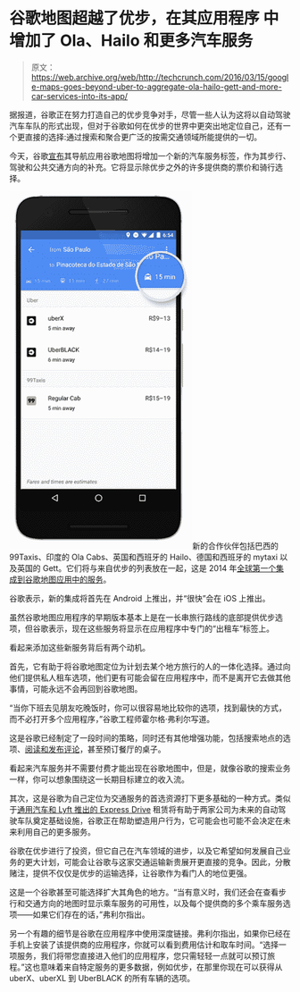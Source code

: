 # 谷歌地图超越了优步，在其应用程序 中增加了 Ola、Hailo 和更多汽车服务

> 原文：<https://web.archive.org/web/http://techcrunch.com/2016/03/15/google-maps-goes-beyond-uber-to-aggregate-ola-hailo-gett-and-more-car-services-into-its-app/>

据报道，谷歌正在努力打造自己的优步竞争对手，尽管一些人认为这将以自动驾驶汽车车队的形式出现，但对于谷歌如何在优步的世界中更突出地定位自己，还有一个更直接的选择:通过搜索和聚合更广泛的按需交通领域所能提供的一切。

今天，谷歌[宣布](https://web.archive.org/web/20230404212439/https://maps.googleblog.com/2016/03/your-car-has-arrived-more-ways-to-get.html)其导航应用谷歌地图将增加一个新的汽车服务标签，作为其步行、驾驶和公共交通方向的补充。它将显示除优步之外的许多提供商的票价和骑行选择。

![](img/b13c093275ae47533fc7917c1293e2bc.png)新的合作伙伴包括巴西的 99Taxis、印度的 Ola Cabs、英国和西班牙的 Hailo、德国和西班牙的 mytaxi 以及英国的 Gett。它们将与来自优步的列表放在一起，这是 2014 年[全球第一个集成到谷歌地图应用中的服务](https://web.archive.org/web/20230404212439/https://techcrunch.com/2014/05/06/google-maps-on-mobile-gets-uber-integration-and-more/)。

谷歌表示，新的集成将首先在 Android 上推出，并“很快”会在 iOS 上推出。

虽然谷歌地图应用程序的早期版本基本上是在一长串旅行路线的底部提供优步选项，但谷歌表示，现在这些服务将显示在应用程序中专门的“出租车”标签上。

看起来添加这些新服务背后有两个动机。

首先，它有助于将谷歌地图定位为计划去某个地方旅行的人的一体化选择。通过向他们提供私人租车选项，他们更有可能会留在应用程序中，而不是离开它去做其他事情，可能永远不会再回到谷歌地图。

“当你下班去见朋友吃晚饭时，你可以很容易地比较你的选项，找到最快的方式，而不必打开多个应用程序，”谷歌工程师霍尔格·弗利尔写道。

这是谷歌已经制定了一段时间的策略，同时还有其他增强功能，包括搜索地点的选项、[阅读和发布评论](https://web.archive.org/web/20230404212439/https://techcrunch.com/2016/03/08/google-reviews-netherlands/)，甚至预订餐厅的桌子。

看起来汽车服务并不需要付费才能出现在谷歌地图中，但是，就像谷歌的搜索业务一样，你可以想象围绕这一长期目标建立的收入流。

其次，这是谷歌为自己定位为交通服务的首选资源打下更多基础的一种方式。类似于[通用汽车和 Lyft 推出的 Express Drive](https://web.archive.org/web/20230404212439/https://techcrunch.com/2016/03/14/lyft-gm-express-drive/) 租赁将有助于两家公司为未来的自动驾驶车队奠定基础设施，谷歌正在帮助塑造用户行为，它可能会也可能不会决定在未来利用自己的更多服务。

谷歌在优步进行了投资，但它自己在汽车领域的进步，以及它希望如何发展自己业务的更大计划，可能会让谷歌与这家交通运输新贵展开更直接的竞争。因此，分散赌注，提供不仅仅是优步的运输选择，让谷歌作为看门人的地位更强。

这是一个谷歌甚至可能选择扩大其角色的地方。“当有意义时，我们还会在查看步行和交通方向的地图时显示乘车服务的可用性，以及每个提供商的多个乘车服务选项——如果它们存在的话，”弗利尔指出。

另一个有趣的细节是谷歌在应用程序中使用深度链接。弗利尔指出，如果你已经在手机上安装了该提供商的应用程序，你就可以看到费用估计和取车时间。“选择一项服务，我们将带您直接进入他们的应用程序，您只需轻轻一点就可以预订旅程。”这也意味着来自特定服务的更多数据，例如优步，在那里你现在可以获得从 uberX、uberXL 到 UberBLACK 的所有车辆的选项。